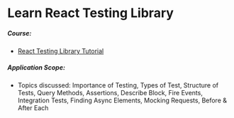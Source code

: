 # Learn React Testing Library

##### Course:

- [React Testing Library Tutorial](https://www.youtube.com/watch?v=7dTTFW7yACQ&list=PL4cUxeGkcC9gm4_-5UsNmLqMosM-dzuvQ&index=1)

##### Application Scope:

- Topics discussed: Importance of Testing, Types of Test, Structure of Tests, Query Methods, Assertions, Describe Block, Fire Events, Integration Tests, Finding Async Elements, Mocking Requests, Before & After Each
